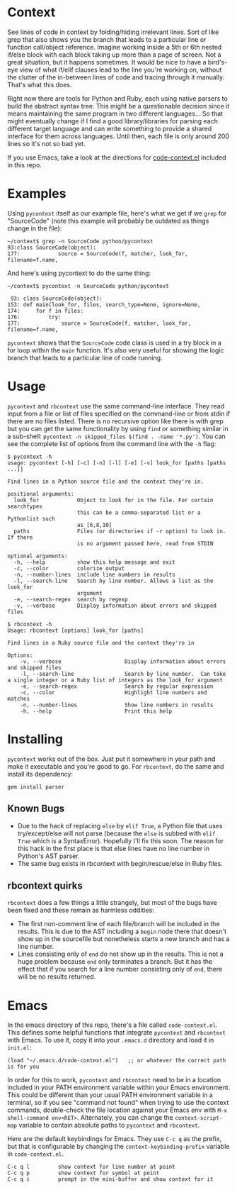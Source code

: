 # Context

See lines of code in context by folding/hiding irrelevant lines.  Sort of like grep that also shows you the branch that leads to a particular line or function call/object reference.  Imagine working inside a 5th or 6th nested if/else block with each block taking up more than a page of screen.  Not a great situation, but it happens sometimes.  It would be nice to have a bird's-eye view of what if/elif clauses lead to the line you're working on, without the clutter of the in-between lines of code and tracing through it manually.  That's what this does.

Right now there are tools for Python and Ruby, each using native parsers to build the abstract syntax tree.  This might be a questionable decision since it means maintaining the same program in two different languages... So that might eventually change if I find a good library/libraries for parsing each different target language and can write something to provide a shared interface for them across languages.  Until then, each file is only around 200 lines so it's not so bad yet.

If you use Emacs, take a look at the directions for [code-context.el](#emacs) included in this repo.


# Examples

Using `pycontext` itself as our example file, here's what we get if we `grep` for "SourceCode" (note this example will probably be outdated as things change in the file):

```
~/context$ grep -n SourceCode python/pycontext
93:class SourceCode(object):
177:            source = SourceCode(f, matcher, look_for, filename=f.name,
```

And here's using pycontext to do the same thing:

```
~/context$ pycontext -n SourceCode python/pycontext

 93: class SourceCode(object):
153: def main(look_for, files, search_type=None, ignore=None,
174:     for f in files:
176:         try:
177:             source = SourceCode(f, matcher, look_for, filename=f.name,
```

`pycontext` shows that the `SourceCode` code class is used in a try block in a for loop within the `main` function.  It's also very useful for showing the logic branch that leads to a particular line of code running.


# Usage

`pycontext` and `rbcontext` use the same command-line interface.  They read input from a file or list of files specified on the command-line or from stdin if there are no files listed.  There is no recursive option like there is with grep but you can get the same functionality by using `find` or something similar in a sub-shell: `pycontext -n skipped_files $(find . -name '*.py')`.  You can see the complete list of options from the command line with the `-h` flag:

```
$ pycontext -h
usage: pycontext [-h] [-c] [-n] [-l] [-e] [-v] look_for [paths [paths ...]]

Find lines in a Python source file and the context they're in.

positional arguments:
  look_for            Object to look for in the file. For certain searchtypes
                      this can be a comma-separated list or a Pythonlist such
                      as [6,8,10]
  paths               Files (or directories if -r option) to look in. If there
                      is no argument passed here, read from STDIN

optional arguments:
  -h, --help          show this help message and exit
  -c, --color         colorize output
  -n, --number-lines  include line numbers in results
  -l, --search-line   Search by line number. Allows a list as the look_for
                      argument
  -e, --search-regex  search by regexp
  -v, --verbose       Display information about errors and skipped files
```

```
$ rbcontext -h
Usage: rbcontext [options] look_for [paths]

Find lines in a Ruby source file and the context they're in

Options:
    -v, --verbose                    Display information about errors and skipped files
    -l, --search-line                Search by line number.  Can take a single integer or a Ruby list of integers as the look_for argument
    -e, --search-regex               Search by regular expression
    -c, --color                      Highlight line numbers and matches
    -n, --number-lines               Show line numbers in results
    -h, --help                       Print this help
```


# Installing

`pycontext` works out of the box.  Just put it somewhere in your path and make it executable and you're good to go.  For
`rbcontext`, do the same and install its dependency:

`gem install parser`


## Known Bugs

- Due to the hack of replacing `else` by `elif True`, a Python file that uses try/except/else will not parse (because the `else` is subbed with `elif True` which is a SyntaxError).  Hopefully I'll fix this soon.  The reason for this hack in the first place is that else lines have no line number in Python's AST parser.
- The same bug exists in rbcontext with begin/rescue/else in Ruby files.


## rbcontext quirks

`rbcontext` does a few things a little strangely, but most of the bugs have been fixed and these remain as harmless oddities:

- The first non-comment line of each file/branch will be included in the results.  This is due to the AST including a `begin` node there that doesn't show up in the sourcefile but nonetheless starts a new branch and has a line number.
- Lines consisting only of `end` do not show up in the results.  This is not a huge problem because `end` only terminates a branch.  But it has the effect that if you search for a line number consisting only of `end`, there will be no results returned.


# Emacs

In the emacs directory of this repo, there's a file called `code-context.el`.  This defines some helpful functions that integrate `pycontext` and `rbcontext` with Emacs.  To use it, copy it into your `.emacs.d` directory and load it in `init.el`:

```
(load "~/.emacs.d/code-context.el")   ;; or whatever the correct path is for you
```

In order for this to work, `pycontext` and `rbcontext` need to be in a location included in your PATH environment variable within your Emacs environment.  This could be different than your usual PATH environment variable in a terminal, so if you see "command not found" when trying to use the context commands, double-check the file location against your Emacs env with `M-x shell-command env<RET>`.  Alternately, you can change the `context-script-map` variable to contain absolute paths to `pycontext` and `rbcontext`.

Here are the default keybindings for Emacs.  They use `C-c q` as the prefix, but that is configurable by changing the `context-keybinding-prefix` variable in `code-context.el`.

```
C-c q l         show context for line number at point
C-c q p         show context for symbol at point
C-c q c         prompt in the mini-buffer and show context for it
```
